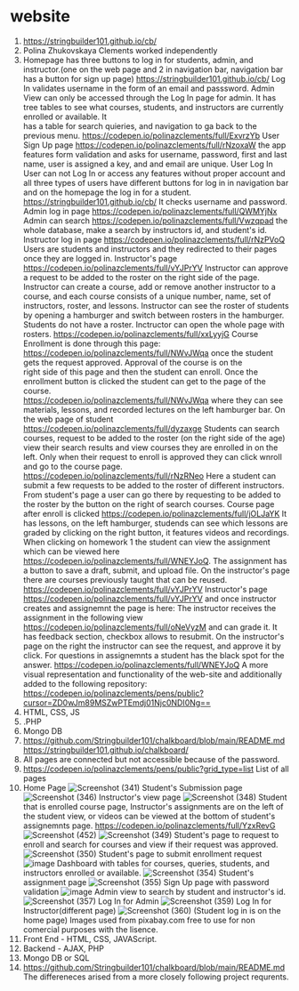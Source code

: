 # website

1. https://stringbuilder101.github.io/cb/
2. Polina Zhukovskaya Clements worked independently
3. Homepage has three buttons to log in for students, admin, and instructor.(one on the web page and 2 in navigation bar, navigation bar has a button for sign up page)
   https://stringbuilder101.github.io/cb/ Log In validates username in the form of an email and passsword.
   Admin View can only be accessed through the Log In page for admin. It has tree tables to see what courses, students, and instructors are currently enrolled or available. It  
   has a table for search quieries, and navigation to ga back to the previous menu.
   https://codepen.io/polinazclements/full/ExvrzYb
   User Sign Up page
   https://codepen.io/polinazclements/full/rNzoxaW the app features form validation and asks for username, password, first and last name, user is assigned a key, and and email are unique.
   User Log In
   User can not Log In or access any features without proper account and all three types of users have different buttons for log in in navigation bar and on the homepage the log
   in for a student.
   https://stringbuilder101.github.io/cb/ It checks username and password.
   Admin log in page https://codepen.io/polinazclements/full/QWMYjNx
   Admin can search https://codepen.io/polinazclements/full/Vwzqpad the whole database, make a search by instructors id, and student's id.
   Instructor log in page https://codepen.io/polinazclements/full/rNzPVoQ
   Users are students and instructors and they redirected to their pages once they are logged in.
   Instructor's page https://codepen.io/polinazclements/full/vYJPrYV Instructor can approve a request to be added to the roster on the right side of the page.
   Instructor can create a course, add or remove another instructor to a course, and each course consists of a unique number, name, set of instructors, roster, and lessons.
   Instructor can see the roster of students by opening a hamburger and switch between rosters in the hamburger. Students do not have a roster. Inctructor can open the whole page with rosters. https://codepen.io/polinazclements/full/xxLyyjG
   Course Enrollment is done through this page: https://codepen.io/polinazclements/full/NWvJWqa once the student gets the request approved. Approval of the course is on the  
   right side of this page and then the student can enroll. Once the enrollment button is clicked the student can get to the page of the course.  
   https://codepen.io/polinazclements/full/NWvJWqa where they can see materials, lessons, and recorded lectures on the left hamburger bar.
   On the web page of student https://codepen.io/polinazclements/full/dyzaxge Students can search courses, request to be added to the roster (on the right side of the age)
   view their search results and view courses they are enrolled in on the left. Only when their request to enroll is approved they can click wnroll and go to the course page.
   https://codepen.io/polinazclements/full/rNzRNeo Here a student can submit a few requests to be added to the roster of different instructors. From student's page a user can go
   there by requesting to be added to the roster by the button on the right of search courses.
   Course page after enroll is clicked https://codepen.io/polinazclements/full/jOLJaYK It has lessons, on the left hamburger, studends can see which lessons are graded by
   clicking on the right button, it features videos and recordings. When clicking on homework 1 the student can view the assignment which can be viewed here
   https://codepen.io/polinazclements/full/WNEYJoQ. The assignment has a button to save a draft, submit, and upload file.
   On the instructor's page there are courses previously taught that can be reused.
   https://codepen.io/polinazclements/full/vYJPrYV
   Instructor's page https://codepen.io/polinazclements/full/vYJPrYV and once instructor creates and assignemnt the page is here:
   The instructor receives the assignment in the following view https://codepen.io/polinazclements/full/oNeVyzM and can grade it. It has feedback section, checkbox allows to resubmit. On the instructor's page on the right the instructor can see the request, and approve it by click. For questions in assignemnts a student has the black spot for the answer. https://codepen.io/polinazclements/full/WNEYJoQ
   A more visual representation and functionality of the web-site and additionally added to the following repository:
   https://codepen.io/polinazclements/pens/public?cursor=ZD0wJm89MSZwPTEmdj01Njc0NDI0Ng==
4. HTML, CSS, JS
5. .PHP
6. Mongo DB
7. https://github.com/Stringbuilder101/chalkboard/blob/main/README.md https://stringbuilder101.github.io/chalkboard/
8. All pages are connected but not accessible because of the password.
9. https://codepen.io/polinazclements/pens/public?grid_type=list List of all pages
10. Home Page
    ![Screenshot (341)](https://user-images.githubusercontent.com/90509231/142726724-919c4939-8df4-4cf6-9ee2-ba68eb6b1a65.png)
    Student's Submission page
    ![Screenshot (346)](https://user-images.githubusercontent.com/90509231/142726816-8fc24477-5c40-41bb-a9af-1aa37fa19f45.png)
    Instructor's view page
    ![Screenshot (348)](https://user-images.githubusercontent.com/90509231/142726882-070b5087-43ea-4726-9e2c-5e516af40224.png)
    Student that is enrolled course page, Instructor's assignments are on the left of the student view, or videos can be viewed
    at the bottom of student's assignemnts page.
    https://codepen.io/polinazclements/full/YzxRevG
    ![Screenshot (452)](https://user-images.githubusercontent.com/90509231/143059764-1350329d-e2e6-40f6-af37-4af6e8d6b7a4.png)
    ![Screenshot (349)](https://user-images.githubusercontent.com/90509231/142726940-7cd1815c-e29b-4f2e-8808-8bf78d586808.png)
    Student's page to request to enroll and search for courses and view if their request was approved.
    ![Screenshot (350)](https://user-images.githubusercontent.com/90509231/142727020-c0c68059-7c59-4e3f-8d36-bd0e61dd1f49.png)
    Student's page to submit enrollment request
    ![image](https://user-images.githubusercontent.com/90509231/142727083-1b54f9b3-1784-4121-ad7f-00b836a2d06c.png)
    Dashboard with tables for courses, queries, students, and instructors enrolled or available.
    ![Screenshot (354)](https://user-images.githubusercontent.com/90509231/142727195-0e8f4f8c-c4b7-4109-9222-9a450c8e2366.png)
    Student's assignment page
    ![Screenshot (355)](https://user-images.githubusercontent.com/90509231/142727336-0fa12101-9fb3-4705-b4be-a142c9caf046.png)
    Sign Up page with password validation
    ![image](https://user-images.githubusercontent.com/90509231/142727430-ab8cc340-137b-4cec-9340-bad4ca2026db.png)
    Admin view to search by student and instructor's id.
    ![Screenshot (357)](https://user-images.githubusercontent.com/90509231/142727489-878c9063-dc08-407b-bb08-bf151fc394bb.png)
    Log In for Admin
    ![Screenshot (359)](https://user-images.githubusercontent.com/90509231/142727555-59936e52-f8cd-4db4-b558-984ecc1eb936.png)
    Log In for Instructor(different page)
    ![Screenshot (360)](https://user-images.githubusercontent.com/90509231/142727611-75f66fb6-353f-4128-9315-b5d8e181d97c.png)
    (Student log in is on the home page)
    Images used from pixabay.com free to use for non comercial purposes with the lisence.
11. Front End - HTML, CSS, JAVAScript.
12. Backend - AJAX, PHP
13. Mongo DB or SQL
14. https://github.com/Stringbuilder101/chalkboard/blob/main/README.md
    The differeneces arised from a more closely following project requrents.
